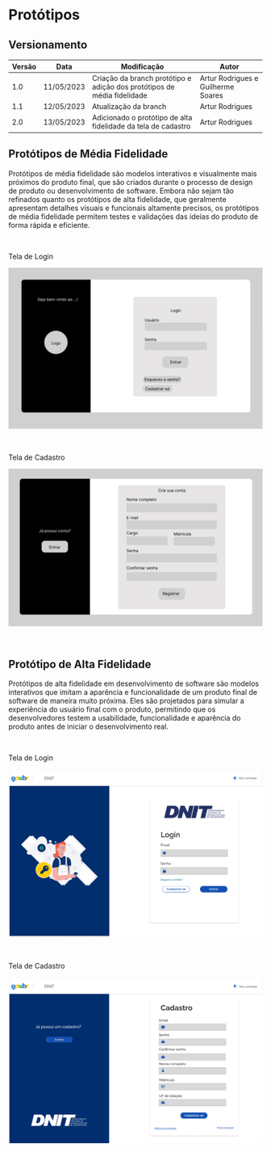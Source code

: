# Protótipos

## Versionamento 
| Versão | Data | Modificação | Autor | 
|--|--|--|--| 
|1.0| 11/05/2023 | Criação da branch protótipo e adição dos protótipos de média fidelidade | Artur Rodrigues e Guilherme Soares | 
|1.1| 12/05/2023 | Atualização da branch | Artur Rodrigues |
|2.0| 13/05/2023 | Adicionado o protótipo de alta fidelidade da tela de cadastro | Artur Rodrigues |

## Protótipos de Média Fidelidade

Protótipos de média fidelidade são modelos interativos e visualmente mais próximos do produto final, que são criados durante o processo de design de produto ou desenvolvimento de software. Embora não sejam tão refinados quanto os protótipos de alta fidelidade, que geralmente apresentam detalhes visuais e funcionais altamente precisos, os protótipos de média fidelidade permitem testes e validações das ideias do produto de forma rápida e eficiente.

<br/>

Tela de Login

![Protótipo de Média Fidelidade - Tela de Login](../assets/prototipoLogin.jpeg "alt")

<br/>

Tela de Cadastro

![Protótipo de Média Fidelidade - Tela de Cadastro](../assets/prototipoCadastro.jpeg "alt")

<br/>

## Protótipo de Alta Fidelidade
Protótipos de alta fidelidade em desenvolvimento de software são modelos interativos que imitam a aparência e funcionalidade de um produto final de software de maneira muito próxima. Eles são projetados para simular a experiência do usuário final com o produto, permitindo que os desenvolvedores testem a usabilidade, funcionalidade e aparência do produto antes de iniciar o desenvolvimento real.

<br/>

Tela de Login

![Protótipo de Alta Fidelidade - Login](../assets/prototipoDeAltaLogin.png "alt")

<br/>

Tela de Cadastro

![Protótipo de Alta Fidelidade - Cadastro](../assets/prototipoDeAltaCadastro.png "alt")